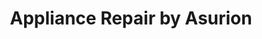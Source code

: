 ---
title: "Appliance Repair by Asurion"
url: /plano/appliance-repair-by-asurion/
shop: Haushaltsgeräte
---